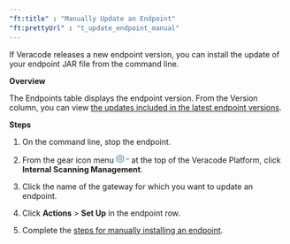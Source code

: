 ```yaml
---
"ft:title" : "Manually Update an Endpoint"
"ft:prettyUrl" : "t_update_endpoint_manual"
---
```


If Veracode releases a new endpoint version, you can install the update of your endpoint JAR file from the command line.

<p font-size="13pt"><b>Overview</b></p>

The Endpoints table displays the endpoint version. From the Version column, you can view [the updates included in the latest endpoint versions](https://docs.veracode.com/r/c_ism_endpoint_history).


<p font-size="13pt"><b>Steps</b></p>

1.  On the command line, stop the endpoint.

2.  From the gear icon menu ![](images/gear_icon_platform.png) at the top of the Veracode Platform, click **Internal Scanning Management**.

2. Click the name of the gateway for which you want to update an endpoint.

3.  Click **Actions** > **Set Up** in the endpoint row.

4.  Complete the [steps for manually installing an endpoint](https://docs.veracode.com/r/t_configure_endpoint_manual).


